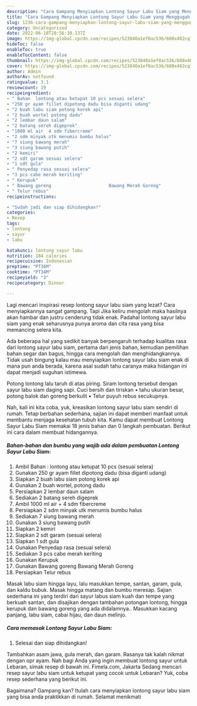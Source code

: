 ```yaml
---
description: "Cara Gampang Menyiapkan Lontong Sayur Labu Siam yang Menggugah Selera, Buat Buka Puasa}"
title: "Cara Gampang Menyiapkan Lontong Sayur Labu Siam yang Menggugah Selera, Buat Buka Puasa}"
slug: 1236-cara-gampang-menyiapkan-lontong-sayur-labu-siam-yang-menggugah-selera-buat-buka-puasa
category: Uncategorized
date: 2022-06-18T20:56:10.137Z
image: https://img-global.cpcdn.com/recipes/523840a1ef0ac536/680x482cq70/lontong-sayur-labu-siam-foto-resep-utama.jpg
hideToc: false
enableToc: true
enableTocContent: false
thumbnail: https://img-global.cpcdn.com/recipes/523840a1ef0ac536/680x482cq70/lontong-sayur-labu-siam-foto-resep-utama.jpg
cover: https://img-global.cpcdn.com/recipes/523840a1ef0ac536/680x482cq70/lontong-sayur-labu-siam-foto-resep-utama.jpg
author: Admin
authorAv: notfound
ratingvalue: 3.1
reviewcount: 19
recipeingredient:
- " Bahan  lontong atau ketupat 10 pcs sesuai selera"
- "250 gr ayam fillet dipotong dadu bisa diganti udang"
- "2 buah labu siam potong korek api"
- "2 buah wortel potong dadu"
- "2 lembar daun salam"
- "2 batang sereh digeprek"
- "1000 ml air  4 sdm fibercreme"
- "2 sdm minyak utk menumis bumbu halus"
- "7 siung bawang merah"
- "3 siung bawang putih"
- "2 kemiri"
- "2 sdt garam sesuai selera"
- "1 sdt gula"
- " Penyedap rasa sesuai selera"
- "3 pcs cabe merah keriting"
- " Kerupuk"
- " Bawang goreng                      Bawang Merah Goreng"
- " Telur rebus"
recipeinstructions:

- "Sudah jadi dan siap dihidangkan!"
categories:
- Resep
tags:
- lontong
- sayur
- labu

katakunci: lontong sayur labu 
nutrition: 184 calories
recipecuisine: Indonesian
preptime: "PT36M"
cooktime: "PT34M"
recipeyield: "3"
recipecategory: Dinner

---
```



Lagi mencari inspirasi resep lontong sayur labu siam yang lezat? Cara menyiapkannya sangat gampang. Tapi Jika keliru mengolah maka hasilnya akan hambar dan justru cenderung tidak enak. Padahal lontong sayur labu siam yang enak seharusnya punya aroma dan cita rasa yang bisa memancing selera kita.


Ada beberapa hal yang sedikit banyak berpengaruh terhadap kualitas rasa dari lontong sayur labu siam, pertama dari jenis bahan, kemudian pemilihan bahan segar dan bagus, hingga cara mengolah dan menghidangkannya. Tidak usah bingung kalau mau menyiapkan lontong sayur labu siam enak di mana pun anda berada, karena asal sudah tahu caranya maka hidangan ini dapat menjadi suguhan istimewa.

Potong lontong lalu taruh di atas piring. Siram lontong tersebut dengan sayur labu siam daging sapi. Cuci bersih dan tiriskan • tahu ukuran besar, potong balok dan goreng berkulit • Telur puyuh rebus secukupnya.


Nah, kali ini kita coba, yuk, kreasikan lontong sayur labu siam sendiri di rumah. Tetap berbahan sederhana, sajian ini dapat memberi manfaat untuk membantu menjaga kesehatan tubuh kita. Kamu dapat membuat Lontong Sayur Labu Siam memakai 18 jenis bahan dan 0 langkah pembuatan. Berikut ini cara dalam membuat hidangannya.

<!--inarticleads1-->

##### Bahan-bahan dan bumbu yang wajib ada dalam pembuatan Lontong Sayur Labu Siam:

1. Ambil  Bahan : lontong atau ketupat 10 pcs (sesuai selera)
1. Gunakan 250 gr ayam fillet dipotong dadu (bisa diganti udang)
1. Siapkan 2 buah labu siam potong korek api
1. Gunakan 2 buah wortel, potong dadu
1. Persiapkan 2 lembar daun salam
1. Sediakan 2 batang sereh digeprek
1. Ambil 1000 ml air + 4 sdm fibercreme
1. Persiapkan 2 sdm minyak utk menumis bumbu halus
1. Sediakan 7 siung bawang merah
1. Gunakan 3 siung bawang putih
1. Siapkan 2 kemiri
1. Siapkan 2 sdt garam (sesuai selera)
1. Siapkan 1 sdt gula
1. Gunakan  Penyedap rasa (sesuai selera)
1. Sediakan 3 pcs cabe merah keriting
1. Gunakan  Kerupuk
1. Gunakan  Bawang goreng                      Bawang Merah Goreng
1. Persiapkan  Telur rebus


Masak labu siam hingga layu, lalu masukkan tempe, santan, garam, gula, dan kaldu bubuk. Masak hingga matang dan bumbu meresap. Sajian sederhana ini yang terdiri dari sayur labus siam kuah dan tempe yang berkuah santan, dan disajikan dengan tambahan potongan lontong, hingga kerupuk dan bawang goreng yang ada didalamnya.. Masukkan kacang panjang, labu siam, cabai hijau, dan daun melinjo. 

<!--inarticleads2-->

##### Cara memasak Lontong Sayur Labu Siam:


1. Selesai dan siap dihidangkan!

Tambahkan asam jawa, gula merah, dan garam. Rasanya tak kalah nikmat dengan opr ayam. Nah bagi Anda yang ingin membuat lontong sayur untuk Lebaran, simak resep di bawah ini. Fimela.com, Jakarta Sedang mencari resep sayur labu siam untuk ketupat yang cocok untuk Lebaran? Yuk, coba resep sederhana yang berikut ini. 

Bagaimana? Gampang kan? Itulah cara menyiapkan lontong sayur labu siam yang bisa anda praktikkan di rumah. Selamat menikmati
